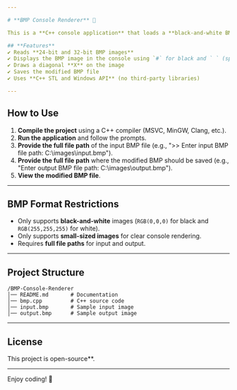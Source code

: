 ```yaml
---

# **BMP Console Renderer** 🎨

This is a **C++ console application** that loads a **black-and-white BMP image**, displays it in the console using text symbols, draws a diagonal cross (**X**) on the image, and saves the modified result as a new BMP file.

## **Features**
✔ Reads **24-bit and 32-bit BMP images**  
✔ Displays the BMP image in the console using `#` for black and ` ` (space) for white  
✔ Draws a diagonal **X** on the image  
✔ Saves the modified BMP file  
✔ Uses **C++ STL and Windows API** (no third-party libraries)

---
```


## **How to Use**
1. **Compile the project** using a C++ compiler (MSVC, MinGW, Clang, etc.).
2. **Run the application** and follow the prompts.
3. **Provide the full file path** of the input BMP file (e.g., ">> Enter input BMP file path: C:\images\input.bmp").
4. **Provide the full file path** where the modified BMP should be saved (e.g., "Enter output BMP file path: C:\images\output.bmp").
5. **View the modified BMP file**.

---

## **BMP Format Restrictions**
- Only supports **black-and-white** images (`RGB(0,0,0)` for black and `RGB(255,255,255)` for white).
- Only supports **small-sized images** for clear console rendering.
- Requires **full file paths** for input and output.

---

## **Project Structure**
```
/BMP-Console-Renderer
│── README.md       # Documentation
│── bmp.cpp         # C++ source code
│── input.bmp       # Sample input image
│── output.bmp      # Sample output image
```

---

## **License**
This project is open-source**.

---

Enjoy coding! 🚀
